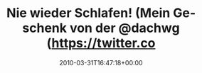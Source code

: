 ---
retweeted: false
source: <a href="http://twitter.com" rel="nofollow">Twitter Web Client</a>
entities:
  hashtags: []
  symbols: []
  user_mentions:
  - name: Die Z99
    screen_name: dachwg
    indices:
    - '44'
    - '51'
    id_str: '91882733'
    id: '91882733'
  urls: []
display_text_range:
- '0'
- '77'
favorite_count: '0'
id_str: '11375740021'
truncated: false
retweet_count: '0'
id: '11375740021'
created_at: Wed Mar 31 16:47:18 +0000 2010
favorited: false
full_text: Nie wieder Schlafen! (Mein Geschenk von der [@dachwg](https://twitter.com/dachwg))
  http://yfrog.com/3ocxftj
lang: de
tags:
- pesos/twitter
date: '2010-03-31T16:47:18+00:00'
src: https://twitter.com/bascht/status/11375740021
original_url: https://twitter.com/bascht/status/11375740021
type: twitter_tweet
text: Nie wieder Schlafen! (Mein Geschenk von der [@dachwg](https://twitter.com/dachwg))
  http://yfrog.com/3ocxftj
title: Nie wieder Schlafen! (Mein Geschenk von der @dachwg (https://twitter.co

---